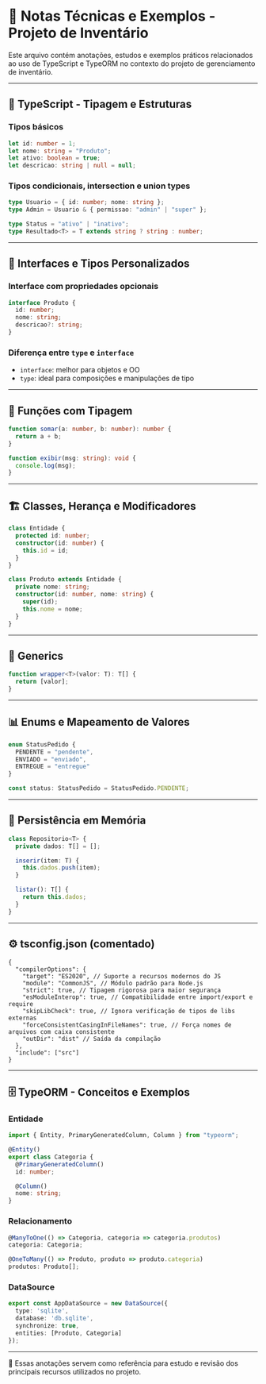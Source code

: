 # 📘 Notas Técnicas e Exemplos - Projeto de Inventário

Este arquivo contém anotações, estudos e exemplos práticos relacionados ao uso de TypeScript e TypeORM no contexto do projeto de gerenciamento de inventário.

---

## 📌 TypeScript - Tipagem e Estruturas

### Tipos básicos
```ts
let id: number = 1;
let nome: string = "Produto";
let ativo: boolean = true;
let descricao: string | null = null;
```

### Tipos condicionais, intersection e union types
```ts
type Usuario = { id: number; nome: string };
type Admin = Usuario & { permissao: "admin" | "super" };

type Status = "ativo" | "inativo";
type Resultado<T> = T extends string ? string : number;
```

---

## 📘 Interfaces e Tipos Personalizados

### Interface com propriedades opcionais
```ts
interface Produto {
  id: number;
  nome: string;
  descricao?: string;
}
```

### Diferença entre `type` e `interface`
- `interface`: melhor para objetos e OO
- `type`: ideal para composições e manipulações de tipo

---

## 🧠 Funções com Tipagem

```ts
function somar(a: number, b: number): number {
  return a + b;
}

function exibir(msg: string): void {
  console.log(msg);
}
```

---

## 🏗️ Classes, Herança e Modificadores

```ts
class Entidade {
  protected id: number;
  constructor(id: number) {
    this.id = id;
  }
}

class Produto extends Entidade {
  private nome: string;
  constructor(id: number, nome: string) {
    super(id);
    this.nome = nome;
  }
}
```

---

## 🧰 Generics

```ts
function wrapper<T>(valor: T): T[] {
  return [valor];
}
```

---

## 📊 Enums e Mapeamento de Valores

```ts
enum StatusPedido {
  PENDENTE = "pendente",
  ENVIADO = "enviado",
  ENTREGUE = "entregue"
}

const status: StatusPedido = StatusPedido.PENDENTE;
```

---

## 💾 Persistência em Memória

```ts
class Repositorio<T> {
  private dados: T[] = [];

  inserir(item: T) {
    this.dados.push(item);
  }

  listar(): T[] {
    return this.dados;
  }
}
```

---

## ⚙️ tsconfig.json (comentado)

```jsonc
{
  "compilerOptions": {
    "target": "ES2020", // Suporte a recursos modernos do JS
    "module": "CommonJS", // Módulo padrão para Node.js
    "strict": true, // Tipagem rigorosa para maior segurança
    "esModuleInterop": true, // Compatibilidade entre import/export e require
    "skipLibCheck": true, // Ignora verificação de tipos de libs externas
    "forceConsistentCasingInFileNames": true, // Força nomes de arquivos com caixa consistente
    "outDir": "dist" // Saída da compilação
  },
  "include": ["src"]
}
```

---

## 🗄️ TypeORM - Conceitos e Exemplos

### Entidade
```ts
import { Entity, PrimaryGeneratedColumn, Column } from "typeorm";

@Entity()
export class Categoria {
  @PrimaryGeneratedColumn()
  id: number;

  @Column()
  nome: string;
}
```

### Relacionamento
```ts
@ManyToOne(() => Categoria, categoria => categoria.produtos)
categoria: Categoria;

@OneToMany(() => Produto, produto => produto.categoria)
produtos: Produto[];
```

### DataSource
```ts
export const AppDataSource = new DataSource({
  type: 'sqlite',
  database: 'db.sqlite',
  synchronize: true,
  entities: [Produto, Categoria]
});
```

---

📎 Essas anotações servem como referência para estudo e revisão dos principais recursos utilizados no projeto.
